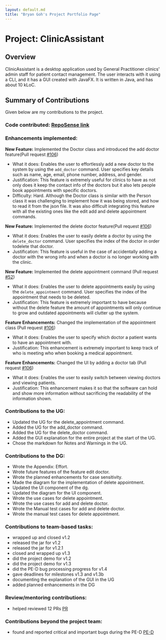 ```yaml
---
layout: default.md
title: "Bryan Goh's Project Portfolio Page"
---
```


# Project: ClinicAssistant
## Overview
ClinicAssistant is a desktop application used by General Practitioner clinics' admin staff for patient contact management. The user interacts with it using a CLI, and it has a GUI created with JavaFX. It is written in Java, and has about 10 kLoC.
## Summary of Contributions
Given below are my contributions to the project.


### Code contributed: [RepoSense link](https://nus-cs2103-ay2324s1.github.io/tp-dashboard/?search=Bryan-Goh&breakdown=true)

### Enhancements implemented:
**New Feature:** Implemented the Doctor class and introduced the add doctor feature(Pull 
 request [#106](https://github.com/AY2324S1-CS2103T-W09-3/tp/pull/106))
- What it does: Enables the user to effortlessly add a new doctor to the system by using the `add_doctor` command. User specifies key details such as name, age, email, phone number, address, and gender.
- Justification: This feature is extremely useful for clinics to have as not only does it keep the contact info of the doctors but it also lets people book appointments with specific doctors.
- Difficulty: Hard. Although the Doctor class is similar with the Person class it was challenging to implement how it was being stored, and how to read it from the json file. It was also difficult integrating this feature with all the existing ones like the edit add and delete appointment commands.

**New Feature:** Implemented the delete doctor feature(Pull
request [#106](https://github.com/AY2324S1-CS2103T-W09-3/tp/pull/106))
- What it does: Enables the user to easily delete a doctor by using the `delete_doctor` command. User specifies the index of the doctor in order todelete that doctor.
- Justification: This feature is useful in the case of accidentally adding a doctor with the wrong info and when a doctor is no longer working with the clinic.

**New Feature:** Implemented the delete appointment command (Pull
request [#52](https://github.com/AY2324S1-CS2103T-W09-3/tp/pull/52))
- What it does: Enables the user to delete appointments easily by using the `delete_appointment` command. User specifies the index of the appointment that needs to be deleted.
- Justification: This feature is extremely important to have because without the delete feature the amount of appointments will only continue to grow and outdated appointments will clutter up the system.

**Feature Enhancements:** Changed the implementation of the appointment class (Pull
request [#106](https://github.com/AY2324S1-CS2103T-W09-3/tp/pull/106))
- What it does: Enables the user to specify which doctor a patient wants to have an appointment with.
- Justification: This enhancement is extremely important to keep track of who is meeting who when booking a medical appointment.

**Feature Enhancements:** Changed the UI by adding a doctor tab (Pull
request [#106](https://github.com/AY2324S1-CS2103T-W09-3/tp/pull/106))
- What it does: Enables the user to easily switch between viewing doctors and viewing patients.
- Justification: This enhancement makes it so that the software can hold and show more information without sacrificing the readability of the information shown.

### Contributions to the UG:
* Updated the UG for the delete_appointment command.
* Added the UG for the add_doctor command.
* Added the UG for the delete_doctor command.
* Added the GUI explanation for the entire project at the start of the UG.
* Chose the markdown for Notes and Warnings in the UG.

### Contributions to the DG:
* Wrote the Appendix: Effort.
* Wrote future features of the feature edit doctor.
* Wrote the planned enhancements for case sensitivity.
* Made the diagram for the implementation of delete appointment.
* Updated the UI component of the dg.
* Updated the diagram for the UI component.
* Wrote the use cases for delete appointment.
* Wrote the use cases for add and delete doctor.
* Wrote the Manual test cases for add and delete doctor.
* Wrote the manual test cases for delete appointment.

### Contributions to team-based tasks:
* wrapped up and closed v1.2
* released the jar for v1.2
* released the jar for v1.2.1
* closed and wrapped up v1.3
* did the project demo for v1.2
* did the project demo for v1.3
* did the PE-D bug processing progress for v1.4
* gave deadlines for milestones v1.3 and v1.3b
* documenting the explanation of the GUI in the UG
* added planned enhancements in the DG

### Review/mentoring contributions:
* helped reviewed 12 PRs [PR](https://github.com/AY2324S1-CS2103T-W09-3/tp/pulls?q=is%3Apr+is%3Aclosed+reviewed-by%3A%40me)

### Contributions beyond the project team:
* found and reported critical and important bugs during the PE-D [PE-D](https://github.com/Bryan-Goh/ped/issues/created_by/Bryan-Goh)
